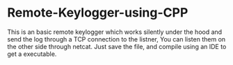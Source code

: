 # Remote-Keylogger-using-CPP
This is an basic remote keylogger which works silently under the hood and send the log through a TCP connection to the listner, You can listen them on the other side through netcat. Just save the file, and compile using an IDE to get a executable.
